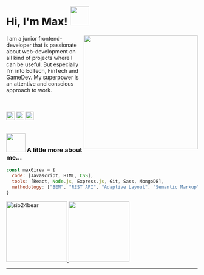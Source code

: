 # Hi, I'm Max! <img src="https://media.giphy.com/media/xDt5jDeehqCvPU8O62/giphy.gif" width="50">
<img align='right' src="https://media.giphy.com/media/1GEATImIxEXVR79Dhk/giphy.gif" width="300">

I am a junior frontend-developer that is passionate about web-development on all kind of projects where I can be useful. But especially I’m into EdTech, FinTech and GameDev. My superpower is an attentive and conscious approach to work.</em></p>

<br>

<br>

<a href="https://www.linkedin.com/in/max-girev/" target="_blank">
  <img align="left" alt="Max Girev LinkedIN" width="22px" src="https://raw.githubusercontent.com/peterthehan/peterthehan/master/assets/linkedin.svg" />
</a>
<a href="https://www.instagram.com/sib24bear/" target="_blank">
  <img align="left" alt="Max Girev Instagram" width="22px" src="https://raw.githubusercontent.com/hussainweb/hussainweb/main/icons/instagram.png" />
</a>
<a href="mailto:worktestmsk@gmail.com" target="_blank">
  <img align="left" alt="Max Girev Gmail" height="22px" src="https://upload.wikimedia.org/wikipedia/commons/7/7e/Gmail_icon_%282020%29.svg" />
</a>

<br>

<br>

### <img src="https://media.giphy.com/media/6SWOJryp6eola6VJ3q/giphy.gif" width="50"> A little more about me...

<!--START_SECTION:waka-->
      
```javascript
const maxGirev = {
  code: [Javascript, HTML, CSS],
  tools: [React, Node.js, Express.js, Git, Sass, MongoDB],
  methodology: ["BEM", "REST API", "Adaptive Layout", "Semantic Markup"]
}
```
      
<!--END_SECTION:waka-->

<a href="https://github-readme-stats.vercel.app/api?username=sib24bear&hide=contribs&show_icons=true">
  <img height="160" src="https://github-readme-stats.vercel.app/api?username=sib24bear&hide=contribs&show_icons=true" alt="sib24bear" />
</a>

<a href="https://github-readme-stats.vercel.app/api/top-langs/?username=sib24bear&layout=compact">
  <img height="160" src="https://github-readme-stats.vercel.app/api/top-langs/?username=sib24bear&layout=compact" />
</a>

---
